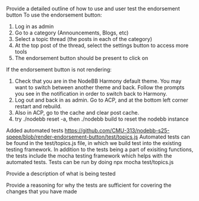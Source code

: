 Provide a detailed outline of how to use and user test the endorsement button
To use the endorsement button: 
1) Log in as admin
2) Go to a category (Announcements, Blogs, etc)
3) Select a topic thread (the posts in each of the category)
4) At the top post of the thread, select the settings button to access more tools
5) The endorsement button should be present to click on

If the endorsement button is not rendering:
1) Check that you are in the NodeBB Harmony default theme. You may want to switch between another theme and back. Follow the prompts you see in the notification in order to switch back to Harmony. 
2) Log out and back in as admin. Go to ACP, and at the bottom left corner restart and rebuild. 
3) Also in ACP, go to the cache and clear post cache.
4) try ./nodebb reset -a, then ./nodebb build to reset the nodebb instance

Added automated tests 
https://github.com/CMU-313/nodebb-s25-speee/blob/render-endorsement-button/test/topics.js
Automated tests can be found in the test/topics.js file, in which we build test into the existing testing framework. 
In addition to the tests being a part of exisiting functions, the tests include the mocha testing framework which helps with the automated tests. 
Tests can be run by doing npx mocha test/topics.js

Provide a description of what is being tested

Provide a reasoning for why the tests are sufficient for covering the changes that you have made